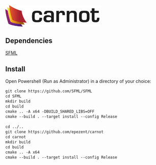 <img src="https://github.com/epezent/carnot/blob/master/misc/carnot_banner.png" width="300">

## Dependencies

[SFML](https://github.com/SFML/SFML)

## Install

Open Powershell (Run as Administrator) in a directory of your choice:

```shell
git clone https://github.com/SFML/SFML
cd SFML
mkdir build
cd build
cmake .. -A x64 -DBUILD_SHARED_LIBS=OFF
cmake --build . --target install --config Release

cd ../..
git clone https://github.com/epezent/carnot
cd carnot
mkdir build
cd build
cmake .. -A x64
cmake --build . --target install --config Release
```
